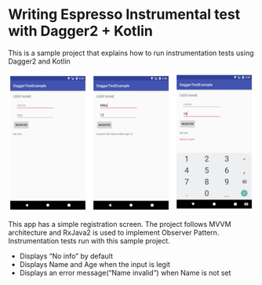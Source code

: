 # Writing Espresso Instrumental test with Dagger2 + Kotlin

This is a sample project that explains how to run instrumentation tests using Dagger2 and Kotlin

![img](img/image.png)

This app has a simple registration screen. The project follows MVVM architecture and RxJava2 is used to implement Observer Pattern.
Instrumentation tests run with this sample project.

- Displays “No info” by default
- Displays Name and Age when the input is legit
- Displays an error message(“Name invalid”) when Name is not set